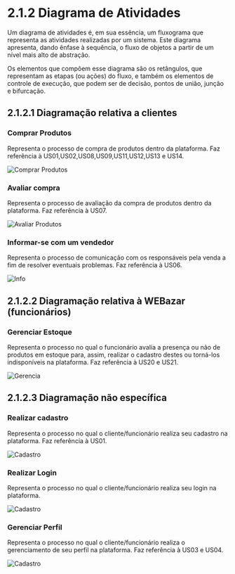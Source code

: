 # 2.1.2 Diagrama de Atividades

Um diagrama de atividades é, em sua essência, um fluxograma que representa as atividades realizadas por um sistema. Este diagrama apresenta, dando ênfase à sequência, o fluxo de objetos a partir de um nível mais alto de abstração.

Os elementos que compõem esse diagrama são os retângulos, que representam as etapas (ou ações) do fluxo, e também os elementos de controle de execução, que podem ser de decisão, pontos de união, junção e bifurcação.

## 2.1.2.1 Diagramação relativa a clientes

### Comprar Produtos

Representa o processo de compra de produtos dentro da plataforma. Faz referência à US01,US02,US08,US09,US11,US12,US13 e US14.

![Comprar Produtos](../img/Diagramas/DiagramasDeAtividades/DiagramaCompraProd.png)

### Avaliar compra

Representa o processo de avaliação da compra de produtos dentro da plataforma. Faz referência à US07.

![Avaliar Produtos](../img/Diagramas/DiagramasDeAtividades/DiagramaAvalCompra.png)

### Informar-se com um vendedor

Representa o processo de comunicação com os responsáveis pela venda a fim de resolver eventuais problemas. Faz referência à US06.

![Info](../img/Diagramas/DiagramasDeAtividades/DiagramInfoVend.png)

## 2.1.2.2 Diagramação relativa à WEBazar (funcionários)

### Gerenciar Estoque

Representa o processo no qual o funcionário avalia a presença  ou não de produtos em estoque para, assim, realizar o cadastro destes ou torná-los indisponíveis na plataforma. Faz referência à US20 e US21.

![Gerencia](../img/Diagramas/DiagramasDeAtividades/DiagramaGerEstoque.png)

## 2.1.2.3 Diagramação não específica

### Realizar cadastro

Representa o processo no qual o cliente/funcionário realiza seu cadastro na plataforma. Faz referência à US01.

![Cadastro](../img/Diagramas/DiagramasDeAtividades/diagramaCadastro.png)

### Realizar Login

Representa o processo no qual o cliente/funcionário realiza seu login na plataforma. 

![Cadastro](../img/Diagramas/DiagramasDeAtividades/DiagramaLogin.png)

### Gerenciar Perfil

Representa o processo no qual o cliente/funcionário realiza o gerenciamento de seu perfil na plataforma. Faz referência à US03 e US04.

![Cadastro](../img/Diagramas/DiagramasDeAtividades/DiagramaGerPerfil.png)